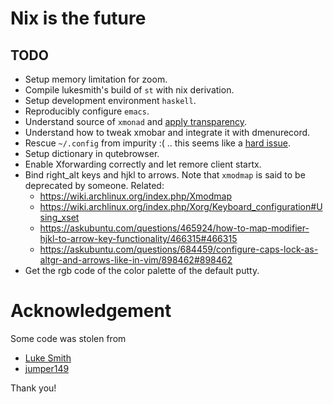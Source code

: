 # Nix is the future

## TODO

+ Setup memory limitation for zoom.
+ Compile lukesmith's build of `st` with nix derivation.
+ Setup development environment `haskell`.
+ Reproducibly configure `emacs`.
+ Understand source of `xmonad` and [apply
  transparency](https://stackoverflow.com/questions/43998105/making-every-window-transparent-with-xmonad/43998106#43998106).
+ Understand how to tweak xmobar and integrate it with dmenurecord.
+ Rescue `~/.config` from impurity :( .. this seems like a [hard
  issue](https://github.com/rycee/home-manager/issues/257).
+ Setup dictionary in qutebrowser.
+ Enable Xforwarding correctly and let remore client startx.
+ Bind right_alt keys and hjkl to arrows. Note that `xmodmap` is said to be
  deprecated by someone. Related:
  + https://wiki.archlinux.org/index.php/Xmodmap
  + https://wiki.archlinux.org/index.php/Xorg/Keyboard_configuration#Using_xset
  + https://askubuntu.com/questions/465924/how-to-map-modifier-hjkl-to-arrow-key-functionality/466315#466315
  + https://askubuntu.com/questions/684459/configure-caps-lock-as-altgr-and-arrows-like-in-vim/898462#898462
+ Get the rgb code of the color palette of the default putty.

# Acknowledgement

Some code was stolen from

+ [Luke Smith](https://github.com/LukeSmithxyz/)
+ [jumper149](https://github.com/jumper149/)

Thank you!
